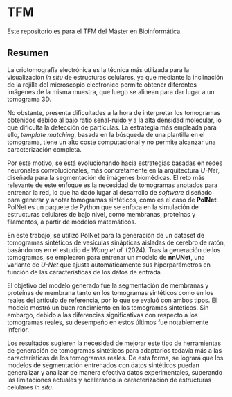 # TFM
Este repositorio es para el TFM del Máster en Bioinformática.

## Resumen
La criotomografía electrónica es la técnica más utilizada para la visualización *in situ* de estructuras celulares, ya que mediante la inclinación de la rejilla del microscopio electrónico permite obtener diferentes imágenes de la misma muestra, que luego se alinean para dar lugar a un tomograma 3D.

No obstante, presenta dificultades a la hora de interpretar los tomogramas obtenidos debido al bajo ratio señal-ruido y a la alta densidad molecular, lo que dificulta la detección de partículas. La estrategia más empleada para ello, *template matching*, basada en la búsqueda de una plantilla en el tomograma, tiene un alto coste computacional y no permite alcanzar una caracterización completa.

Por este motivo, se está evolucionando hacia estrategias basadas en redes neuronales convolucionales, más concretamente en la arquitectura *U-Net*, diseñada para la segmentación de imágenes biomédicas. El reto más relevante de este enfoque es la necesidad de tomogramas anotados para entrenar la red, lo que ha dado lugar al desarrollo de *software* diseñado para generar y anotar tomogramas sintéticos, como es el caso de **PolNet**. PolNet es un paquete de Python que se enfoca en la simulación de estructuras celulares de bajo nivel, como membranas, proteínas y filamentos, a partir de modelos matemáticos.

En este trabajo, se utilizó PolNet para la generación de un dataset de tomogramas sintéticos de vesículas sinápticas aisladas de cerebro de ratón, basándonos en el estudio de *Wang et al.* (2024). Tras la generación de los tomogramas, se emplearon para entrenar un modelo de **nnUNet**, una variante de *U-Net* que ajusta automáticamente sus hiperparámetros en función de las características de los datos de entrada.

El objetivo del modelo generado fue la segmentación de membranas y proteínas de membrana tanto en los tomogramas sintéticos como en los reales del artículo de referencia, por lo que se evaluó con ambos tipos. El modelo mostró un buen rendimiento en los tomogramas sintéticos. Sin embargo, debido a las diferencias significativas con respecto a los tomogramas reales, su desempeño en estos últimos fue notablemente inferior.

Los resultados sugieren la necesidad de mejorar este tipo de herramientas de generación de tomogramas sintéticos para adaptarlos todavía más a las características de los tomogramas reales. De esta forma, se logrará que los modelos de segmentación entrenados con datos sintéticos puedan generalizar y analizar de manera efectiva datos experimentales, superando las limitaciones actuales y acelerando la caracterización de estructuras celulares *in situ*.
